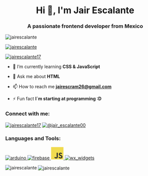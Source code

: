 <h1 align="center">Hi 👋, I'm Jair Escalante</h1>
<h3 align="center">A passionate frontend developer from Mexico</h3>
<p align="left"> <img src="https://komarev.com/ghpvc/?username=jairescalante&label=Profile%20views&color=0e75b6&style=flat" alt="jairescalante" /> </p>

<p align="left"> <a href="https://github.com/ryo-ma/github-profile-trophy"><img src="https://github-profile-trophy.vercel.app/?username=jairescalante" alt="jairescalante" /></a> </p>

<p align="left"> <a href="https://twitter.com/jairescalante17" target="blank"><img src="https://img.shields.io/twitter/follow/jairescalante17?logo=twitter&style=for-the-badge" alt="jairescalante17" /></a> </p>

- 🌱 I’m currently learning **CSS & JavaScript**

- 💬 Ask me about **HTML**

- 📫 How to reach me **jairescram26@gmail.com**

- ⚡ Fun fact **I´m starting at programming :D**

<h3 align="left">Connect with me:</h3>
<p align="left">
<a href="https://twitter.com/jairescalante17" target="blank"><img align="center" src="https://raw.githubusercontent.com/rahuldkjain/github-profile-readme-generator/master/src/images/icons/Social/twitter.svg" alt="jairescalante17" height="30" width="40" /></a>
<a href="https://instagram.com/@jair_escalante00" target="blank"><img align="center" src="https://raw.githubusercontent.com/rahuldkjain/github-profile-readme-generator/master/src/images/icons/Social/instagram.svg" alt="@jair_escalante00" height="30" width="40" /></a>
</p>

<h3 align="left">Languages and Tools:</h3>
<p align="left"> <a href="https://www.arduino.cc/" target="_blank"> <img src="https://cdn.worldvectorlogo.com/logos/arduino-1.svg" alt="arduino" width="40" height="40"/> </a> <a href="https://firebase.google.com/" target="_blank"> <img src="https://www.vectorlogo.zone/logos/firebase/firebase-icon.svg" alt="firebase" width="40" height="40"/> </a> <a href="https://developer.mozilla.org/en-US/docs/Web/JavaScript" target="_blank"> <img src="https://raw.githubusercontent.com/devicons/devicon/master/icons/javascript/javascript-original.svg" alt="javascript" width="40" height="40"/> </a> <a href="https://www.wxwidgets.org/" target="_blank"> <img src="https://upload.wikimedia.org/wikipedia/commons/b/bb/WxWidgets.svg" alt="wx_widgets" width="40" height="40"/> </a> </p>

<p><img align="left" src="https://github-readme-stats.vercel.app/api/top-langs?username=jairescalante&show_icons=true&theme=tokyonight&locale=en&layout=compact" alt="jairescalante" /></p>

<p>&nbsp;<img align="center" src="https://github-readme-stats.vercel.app/api?username=jairescalante&show_icons=true&locale=en" alt="jairescalante" /></p>
